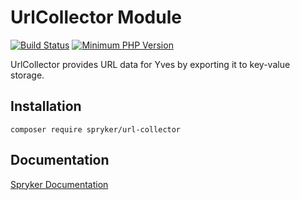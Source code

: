 # UrlCollector Module
[![Build Status](https://travis-ci.org/spryker/url-collector.svg)](https://travis-ci.org/spryker/url-collector)
[![Minimum PHP Version](https://img.shields.io/badge/php-%3E%3D%207.2-8892BF.svg)](https://php.net/)

UrlCollector provides URL data for Yves by exporting it to key-value storage.

## Installation

```
composer require spryker/url-collector
```

## Documentation

[Spryker Documentation](https://academy.spryker.com/developing_with_spryker/module_guide/modules.html)
